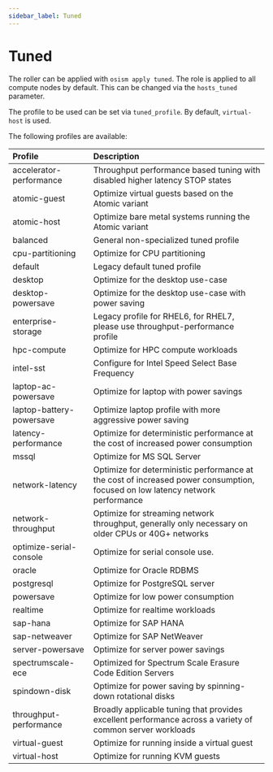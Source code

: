 ```yaml
---
sidebar_label: Tuned
---
```


# Tuned

The roller can be applied with `osism apply tuned`. The role is applied to all
compute nodes by default. This can be changed via the `hosts_tuned` parameter.

The profile to be used can be set via `tuned_profile`. By default, `virtual-host`
is used.

The following profiles are available:

| Profile                     | Description                                                                                                                       |
|:----------------------------|:----------------------------------------------------------------------------------------------------------------------------------|
| accelerator-performance     | Throughput performance based tuning with disabled higher latency STOP states                                                      |
| atomic-guest                | Optimize virtual guests based on the Atomic variant                                                                               |
| atomic-host                 | Optimize bare metal systems running the Atomic variant                                                                            |
| balanced                    | General non-specialized tuned profile                                                                                             |
| cpu-partitioning            | Optimize for CPU partitioning                                                                                                     |
| default                     | Legacy default tuned profile                                                                                                      |
| desktop                     | Optimize for the desktop use-case                                                                                                 |
| desktop-powersave           | Optimize for the desktop use-case with power saving                                                                                |
| enterprise-storage          | Legacy profile for RHEL6, for RHEL7, please use throughput-performance profile                                                    |
| hpc-compute                 | Optimize for HPC compute workloads                                                                                                |
| intel-sst                   | Configure for Intel Speed Select Base Frequency                                                                                   |
| laptop-ac-powersave         | Optimize for laptop with power savings                                                                                            |
| laptop-battery-powersave    | Optimize laptop profile with more aggressive power saving                                                                         |
| latency-performance         | Optimize for deterministic performance at the cost of increased power consumption                                                 |
| mssql                       | Optimize for MS SQL Server                                                                                                        |
| network-latency             | Optimize for deterministic performance at the cost of increased power consumption, focused on low latency network performance     |
| network-throughput          | Optimize for streaming network throughput, generally only necessary on older CPUs or 40G+ networks                                |
| optimize-serial-console     | Optimize for serial console use.                                                                                                  |
| oracle                      | Optimize for Oracle RDBMS                                                                                                         |
| postgresql                  | Optimize for PostgreSQL server                                                                                                    |
| powersave                   | Optimize for low power consumption                                                                                                |
| realtime                    | Optimize for realtime workloads                                                                                                   |
| sap-hana                    | Optimize for SAP HANA                                                                                                             |
| sap-netweaver               | Optimize for SAP NetWeaver                                                                                                        |
| server-powersave            | Optimize for server power savings                                                                                                 |
| spectrumscale-ece           | Optimized for Spectrum Scale Erasure Code Edition Servers                                                                         |
| spindown-disk               | Optimize for power saving by spinning-down rotational disks                                                                       |
| throughput-performance      | Broadly applicable tuning that provides excellent performance across a variety of common server workloads                         |
| virtual-guest               | Optimize for running inside a virtual guest                                                                                       |
| virtual-host                | Optimize for running KVM guests                                                                                                   |
